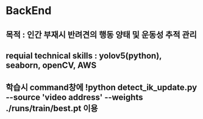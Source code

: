 # BackEnd

## 목적 : 인간 부재시 반려견의 행동 양태 및 운동성 추적 관리
## requial technical skills : yolov5(python), seaborn, openCV, AWS
## 학습시 command창에 !python detect_ik_update.py --source 'video address' --weights ./runs/train/best.pt 이용

